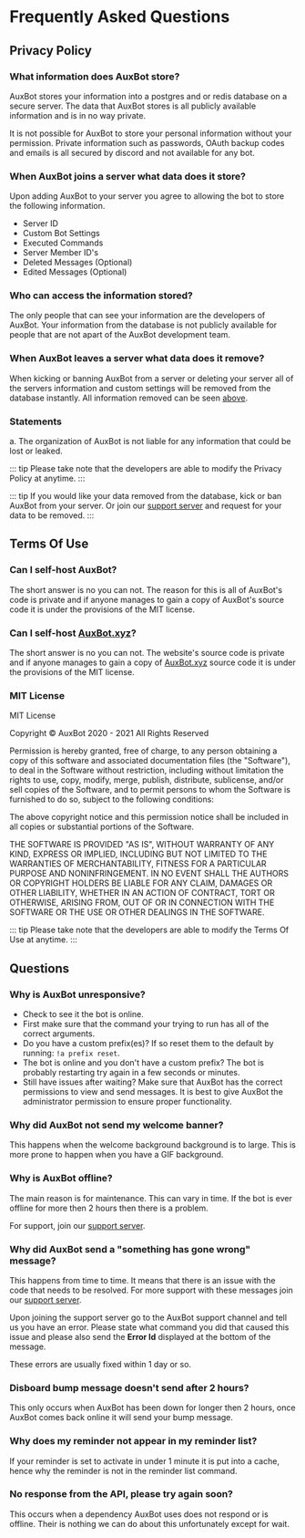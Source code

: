 # Frequently Asked Questions

## Privacy Policy

### What information does AuxBot store?

AuxBot stores your information into a postgres and or redis database on a secure server. The data that AuxBot stores is all publicly available information and is in no way private.

It is not possible for AuxBot to store your personal information without your permission. Private information such as passwords, OAuth backup codes and emails is all secured by discord and not available for any bot.

### When AuxBot joins a server what data does it store?

Upon adding AuxBot to your server you agree to allowing the bot to store the following information.

- Server ID
- Custom Bot Settings
- Executed Commands
- Server Member ID's
- Deleted Messages (Optional)
- Edited Messages (Optional)

### Who can access the information stored?

The only people that can see your information are the developers of AuxBot. Your information from the database is not publicly available for people that are not apart of the AuxBot development team.

### When AuxBot leaves a server what data does it remove?

When kicking or banning AuxBot from a server or deleting your server all of the servers information and custom settings will be removed from the database instantly. All information removed can be seen [above](#when-auxbot-joins-a-server-what-data-does-it-store).

### Statements

a. The organization of AuxBot is not liable for any information that could be lost or leaked.

::: tip
Please take note that the developers are able to modify the Privacy Policy at anytime.
:::

::: tip
If you would like your data removed from the database, kick or ban AuxBot from your server. Or join our [support server](https://www.auxbot.xyz/redirect/support) and request for your data to be removed.
:::

## Terms Of Use

### Can I self-host AuxBot?

The short answer is no you can not. The reason for this is all of AuxBot's code is private and if anyone manages to gain a copy of AuxBot's source code it is under the provisions of the MIT license.

### Can I self-host [AuxBot.xyz](https://www.auxbot.xyz)?

The short answer is no you can not. The website's source code is private and if anyone manages to gain a copy of [AuxBot.xyz](https://www.auxbot.xyz) source code it is under the provisions of the MIT license.

### MIT License

MIT License

Copyright © AuxBot 2020 - 2021 All Rights Reserved

Permission is hereby granted, free of charge, to any person obtaining a copy of this software and associated documentation files (the "Software"), to deal in the Software without restriction, including without limitation the rights to use, copy, modify, merge, publish, distribute, sublicense, and/or sell copies of the Software, and to permit persons to whom the Software is furnished to do so, subject to the following conditions:

The above copyright notice and this permission notice shall be included in all copies or substantial portions of the Software.

THE SOFTWARE IS PROVIDED "AS IS", WITHOUT WARRANTY OF ANY KIND, EXPRESS OR IMPLIED, INCLUDING BUT NOT LIMITED TO THE WARRANTIES OF MERCHANTABILITY, FITNESS FOR A PARTICULAR PURPOSE AND NONINFRINGEMENT. IN NO EVENT SHALL THE AUTHORS OR COPYRIGHT HOLDERS BE LIABLE FOR ANY CLAIM, DAMAGES OR OTHER LIABILITY, WHETHER IN AN ACTION OF CONTRACT, TORT OR OTHERWISE, ARISING FROM, OUT OF OR IN CONNECTION WITH THE SOFTWARE OR THE USE OR OTHER DEALINGS IN THE SOFTWARE.

::: tip
Please take note that the developers are able to modify the Terms Of Use at anytime.
:::

## Questions

### Why is AuxBot unresponsive?

- Check to see it the bot is online.
- First make sure that the command your trying to run has all of the correct arguments.
- Do you have a custom prefix(es)? If so reset them to the default by running: `!a prefix reset`.
- The bot is online and you don't have a custom prefix? The bot is probably restarting try again in a few seconds or minutes.
- Still have issues after waiting? Make sure that AuxBot has the correct permissions to view and send messages. It is best to give AuxBot the administrator permission to ensure proper functionality.

### Why did AuxBot not send my welcome banner?

This happens when the welcome background background is to large. This is more prone to happen when you have a GIF background.

### Why is AuxBot offline?

The main reason is for maintenance. This can vary in time. If the bot is ever offline for more then 2 hours then there is a problem.

For support, join our [support server](https://www.auxbot.xyz/redirect/support).

### Why did AuxBot send a "something has gone wrong" message?

This happens from time to time. It means that there is an issue with the code that needs to be resolved. For more support with these messages join our [support server](https://www.auxbot.xyz/redirect/support).

Upon joining the support server go to the AuxBot support channel and tell us you have an error. Please state what command you did that caused this issue and please also send the **Error Id** displayed at the bottom of the message.

These errors are usually fixed within 1 day or so.

### Disboard bump message doesn't send after 2 hours?

This only occurs when AuxBot has been down for longer then 2 hours, once AuxBot comes back online it will send your bump message.

### Why does my reminder not appear in my reminder list?

If your reminder is set to activate in under 1 minute it is put into a cache, hence why the reminder is not in the reminder list command.

### No response from the API, please try again soon?

This occurs when a dependency AuxBot uses does not respond or is offline. Their is nothing we can do about this unfortunately except for wait.
